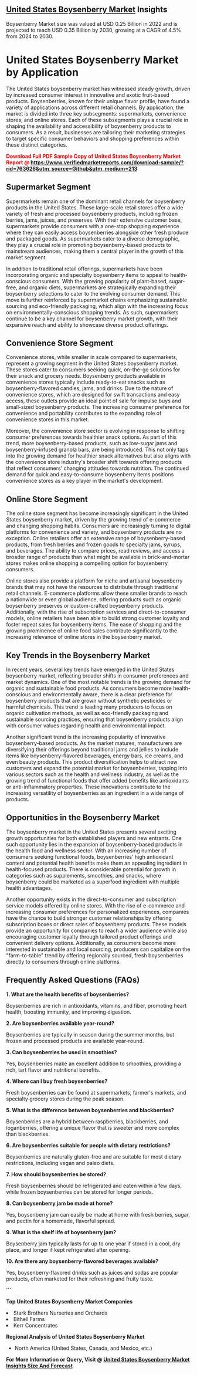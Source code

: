 <h2><a href="https://www.verifiedmarketreports.com/download-sample/?rid=763626&amp;utm_source=Github&amp;utm_medium=213" target="_blank">United States Boysenberry Market</a> Insights</h2><p>Boysenberry Market size was valued at USD 0.25 Billion in 2022 and is projected to reach USD 0.35 Billion by 2030, growing at a CAGR of 4.5% from 2024 to 2030.</p><p><h1>United States Boysenberry Market by Application</h1><p>The United States boysenberry market has witnessed steady growth, driven by increased consumer interest in innovative and exotic fruit-based products. Boysenberries, known for their unique flavor profile, have found a variety of applications across different retail channels. By application, the market is divided into three key subsegments: supermarkets, convenience stores, and online stores. Each of these subsegments plays a crucial role in shaping the availability and accessibility of boysenberry products to consumers. As a result, businesses are tailoring their marketing strategies to target specific consumer behaviors and shopping preferences within these distinct categories.</p><p><strong><p><span class=""><span style="color: #ff0000;"><strong>Download Full PDF Sample Copy of United States Boysenberry Market Report</strong> @ </span><a href="https://www.verifiedmarketreports.com/download-sample/?rid=763626&amp;utm_source=Github&amp;utm_medium=213" target="_blank">https://www.verifiedmarketreports.com/download-sample/?rid=763626&amp;utm_source=Github&amp;utm_medium=213</a></span></p></strong></p><h2>Supermarket Segment</h2><p>Supermarkets remain one of the dominant retail channels for boysenberry products in the United States. These large-scale retail stores offer a wide variety of fresh and processed boysenberry products, including frozen berries, jams, juices, and preserves. With their extensive customer base, supermarkets provide consumers with a one-stop shopping experience where they can easily access boysenberries alongside other fresh produce and packaged goods. As supermarkets cater to a diverse demographic, they play a crucial role in promoting boysenberry-based products to mainstream audiences, making them a central player in the growth of this market segment.</p><p>In addition to traditional retail offerings, supermarkets have been incorporating organic and specialty boysenberry items to appeal to health-conscious consumers. With the growing popularity of plant-based, sugar-free, and organic diets, supermarkets are strategically expanding their boysenberry selections to cater to the evolving consumer demand. This move is further reinforced by supermarket chains emphasizing sustainable sourcing and eco-friendly packaging, which align with the increasing focus on environmentally-conscious shopping trends. As such, supermarkets continue to be a key channel for boysenberry market growth, with their expansive reach and ability to showcase diverse product offerings.</p><h2>Convenience Store Segment</h2><p>Convenience stores, while smaller in scale compared to supermarkets, represent a growing segment in the United States boysenberry market. These stores cater to consumers seeking quick, on-the-go solutions for their snack and grocery needs. Boysenberry products available in convenience stores typically include ready-to-eat snacks such as boysenberry-flavored candies, jams, and drinks. Due to the nature of convenience stores, which are designed for swift transactions and easy access, these outlets provide an ideal point of sale for impulse buys and small-sized boysenberry products. The increasing consumer preference for convenience and portability contributes to the expanding role of convenience stores in this market.</p><p>Moreover, the convenience store sector is evolving in response to shifting consumer preferences towards healthier snack options. As part of this trend, more boysenberry-based products, such as low-sugar jams and boysenberry-infused granola bars, are being introduced. This not only taps into the growing demand for healthier snack alternatives but also aligns with the convenience store industry's broader shift towards offering products that reflect consumers' changing attitudes towards nutrition. The continued demand for quick and easy-to-consume boysenberry items positions convenience stores as a key player in the market's development.</p><h2>Online Store Segment</h2><p>The online store segment has become increasingly significant in the United States boysenberry market, driven by the growing trend of e-commerce and changing shopping habits. Consumers are increasingly turning to digital platforms for convenience and variety, and boysenberry products are no exception. Online retailers offer an extensive range of boysenberry-based products, from fresh berries and frozen goods to specialty jams, syrups, and beverages. The ability to compare prices, read reviews, and access a broader range of products than what might be available in brick-and-mortar stores makes online shopping a compelling option for boysenberry consumers.</p><p>Online stores also provide a platform for niche and artisanal boysenberry brands that may not have the resources to distribute through traditional retail channels. E-commerce platforms allow these smaller brands to reach a nationwide or even global audience, offering products such as organic boysenberry preserves or custom-crafted boysenberry products. Additionally, with the rise of subscription services and direct-to-consumer models, online retailers have been able to build strong customer loyalty and foster repeat sales for boysenberry items. The ease of shopping and the growing prominence of online food sales contribute significantly to the increasing relevance of online stores in the boysenberry market.</p><h2>Key Trends in the Boysenberry Market</h2><p>In recent years, several key trends have emerged in the United States boysenberry market, reflecting broader shifts in consumer preferences and market dynamics. One of the most notable trends is the growing demand for organic and sustainable food products. As consumers become more health-conscious and environmentally aware, there is a clear preference for boysenberry products that are grown without synthetic pesticides or harmful chemicals. This trend is leading many producers to focus on organic cultivation methods, as well as eco-friendly packaging and sustainable sourcing practices, ensuring that boysenberry products align with consumer values regarding health and environmental impact.</p><p>Another significant trend is the increasing popularity of innovative boysenberry-based products. As the market matures, manufacturers are diversifying their offerings beyond traditional jams and jellies to include items like boysenberry-flavored beverages, energy bars, ice creams, and even beauty products. This product diversification helps to attract new customers and expand the potential market for boysenberries, tapping into various sectors such as the health and wellness industry, as well as the growing trend of functional foods that offer added benefits like antioxidants or anti-inflammatory properties. These innovations contribute to the increasing versatility of boysenberries as an ingredient in a wide range of products.</p><h2>Opportunities in the Boysenberry Market</h2><p>The boysenberry market in the United States presents several exciting growth opportunities for both established players and new entrants. One such opportunity lies in the expansion of boysenberry-based products in the health food and wellness sector. With an increasing number of consumers seeking functional foods, boysenberries' high antioxidant content and potential health benefits make them an appealing ingredient in health-focused products. There is considerable potential for growth in categories such as supplements, smoothies, and snacks, where boysenberry could be marketed as a superfood ingredient with multiple health advantages.</p><p>Another opportunity exists in the direct-to-consumer and subscription service models offered by online stores. With the rise of e-commerce and increasing consumer preferences for personalized experiences, companies have the chance to build stronger customer relationships by offering subscription boxes or direct sales of boysenberry products. These models provide an opportunity for companies to reach a wider audience while also encouraging customer loyalty through tailored product offerings and convenient delivery options. Additionally, as consumers become more interested in sustainable and local sourcing, producers can capitalize on the "farm-to-table" trend by offering regionally sourced, fresh boysenberries directly to consumers through online platforms.</p><h2>Frequently Asked Questions (FAQs)</h2><p><strong>1. What are the health benefits of boysenberries?</strong></p><p>Boysenberries are rich in antioxidants, vitamins, and fiber, promoting heart health, boosting immunity, and improving digestion.</p><p><strong>2. Are boysenberries available year-round?</strong></p><p>Boysenberries are typically in season during the summer months, but frozen and processed products are available year-round.</p><p><strong>3. Can boysenberries be used in smoothies?</strong></p><p>Yes, boysenberries make an excellent addition to smoothies, providing a rich, tart flavor and nutritional benefits.</p><p><strong>4. Where can I buy fresh boysenberries?</strong></p><p>Fresh boysenberries can be found at supermarkets, farmer's markets, and specialty grocery stores during the peak season.</p><p><strong>5. What is the difference between boysenberries and blackberries?</strong></p><p>Boysenberries are a hybrid between raspberries, blackberries, and loganberries, offering a unique flavor that is sweeter and more complex than blackberries.</p><p><strong>6. Are boysenberries suitable for people with dietary restrictions?</strong></p><p>Boysenberries are naturally gluten-free and are suitable for most dietary restrictions, including vegan and paleo diets.</p><p><strong>7. How should boysenberries be stored?</strong></p><p>Fresh boysenberries should be refrigerated and eaten within a few days, while frozen boysenberries can be stored for longer periods.</p><p><strong>8. Can boysenberry jam be made at home?</strong></p><p>Yes, boysenberry jam can easily be made at home with fresh berries, sugar, and pectin for a homemade, flavorful spread.</p><p><strong>9. What is the shelf life of boysenberry jam?</strong></p><p>Boysenberry jam typically lasts for up to one year if stored in a cool, dry place, and longer if kept refrigerated after opening.</p><p><strong>10. Are there any boysenberry-flavored beverages available?</strong></p><p>Yes, boysenberry-flavored drinks such as juices and sodas are popular products, often marketed for their refreshing and fruity taste.</p>```</p><p><strong>Top United States Boysenberry Market Companies</strong></p><div data-test-id=""><p><li>Stark Brothers Nurseries and Orchards</li><li> Bithell Farms</li><li> Kerr Concentrates</li></p><div><strong>Regional Analysis of&nbsp;United States Boysenberry Market</strong></div><ul><li dir="ltr"><p dir="ltr">North America&nbsp;(United States, Canada, and Mexico, etc.)</p></li></ul><p><strong>For More Information or Query, Visit @&nbsp;</strong><strong><a href="https://www.verifiedmarketreports.com/product/boysenberry-market/?utm_source=Github&amp;utm_medium=213" target="_blank">United States Boysenberry Market Insights Size And Forecast</a></strong></p></div>
